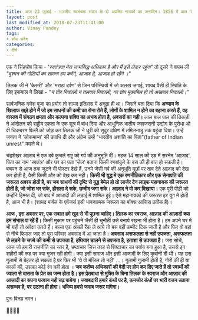 ```yaml
---
title: आज 23 जुलाई - भारतीय स्वतंत्रता संग्राम के दो अप्रतिम नायकों का जन्मदिन। 1856 में बाल गंगाधर तिलक और 1906 में चंदशेखर आज़ाद।
layout: post
last_modified_at: 2018-07-23T11:41:00
author: Vinay Pandey
tags:
- सोम संदेश
categories:
- दीर्घ
---
```

एक ने सिंहघोष किया -
*'स्वतंत्रता मेरा जन्मसिद्ध अधिकार है और मैं इसे लेकर रहूंगा"* 
तो दूसरे ने शपथ ली 
*"दुश्मन की गोलियों का सामना हम करेंगे, आजाद है, आजाद हो रहेंगे ।"*

तिलक जी ने 'केसरी' और 'मराठा दर्पण' से जिन परिस्थियों में  जो अलख जगाई, शायद वैसी ही स्थिति के लिए इकबाल ने लिखा -
*"न तीर निकालो न तलवार निकालो,*
*गर तोप मुकाबिल हो तो अखबार निकालो।"*

सार्वजनिक गणेश पूजा का प्रयोग तो शायद इतिहास में अनूठा ही था। जिसने बता दिया कि **अन्याय के खिलाफ खड़े होने में जो हम साधनों की कमी का रोना रोते हैं, लोगों के शामिल न होने का बहाना करते हैं, वह वास्तव में संगठन क्षमता और कल्पना शक्ति का अभाव होता है, अवसरों का नही।** लाल बाल पाल की तिकड़ी ने आंदोलन को राष्ट्रीय एकता के एक सूत्र में बांध दिया और आधुनिक भातीय जहाजरानी उद्योग के पुरोधा ओ वी चिदम्बरम पिल्लै को जोड़ कर तिलक जी ने धुरी को सुदूर दक्षिण में तमिलनाडु तक पहुंचा दिया। उन्हें जनता ने 'लोकमान्य' की उपाधि दी और अंग्रेज उन्हें "भारतीय अशांति का पिता"(father of Indian unrest" कहते थे।

चंद्रशेखर आज़ाद ने एक दबे कुचले राष्ट्र को गर्व की अनुभूति दीं। महज 14 साल की उम्र में सरनेम 'आज़ाद', पिता का नाम 'स्वतंत्र' और घर का पता 'जेल' बताना किसी रणबांकुरे के बस की ही बात हो सकती है। बचपन से आज तक जुटने भी पोस्टर देखे हैं, उनमे जैसी गर्व की अनुभूति मूछों पर ताव देते आज़ाद को देख कर होती है, वैसी किसी और को देख कर नही। **किसी भी युद्ध मे एक रणनीतिकार और एक सेनापति की जरूरत अवश्य होती है, पर जब साधनों की दृष्टि से युद्ध बेमेल हो तो लार्जर देन लाइफ महानायक की जरूरत होती है, जो जोश भर सके, हौसला दे सके, उम्मीद जगा सके। आज़ाद ने वो कर दिखाया।** एक पूरी पीढ़ी को उन्होंने हिम्मत दी, जो बाद में आजादी की लड़ाई में शामिल हुई। ऐसे महानायको की जरूरत हर युग मे होती है, आज भी है। (शायद मार्वल के एवेंजर्स इसी भावनात्मक जरूरत का बॉक्स आफिस प्रतीक हैं)।

**आज , इस अवसर पर, एक सवाल हमे खुद से भी पूछना चाहिए। तिलक का स्वराज, आज़ाद की आज़ादी क्या हम संभाल पा रहें हैं।** किसी मुकाम पर पहुंचने जैसी ही चुनौती उसे बनाये रखना भी होता है। हम अपने घर मे भी यही तो अपेक्षा करते हैं। बच्चा एक अच्छी रैंक ले आये तो बस वहीं उम्मीद टिक जाती है और फिर वो वहां से नीचे फिसल जाए तो पूरा परिवार अवसाद में आ जाता है। **अवसाद असफलता से नही उपजता, असफलता से लड़ने के जज्बे की कमी से उपजता है, हथियार डालने से उपजता है, हताशा से उपजता है।** जरा सोचें, आज जो हमारी राजनीति का स्तर है, भ्रष्टाचार जिस तरह से शिष्टाचार का पर्याय बना हुआ है, उससे इन शहीदों की रूह पर क्या गुजर रही होगी। क्या इसी समाज और इसी आजादी के लिए कुर्बानी दी थी। यह उस गुलामी से बेहतर हो सकता है पर फिर भी 'ये वो मंजिल तो नही' ...। गुलामी गुलामी होती है, गोरों की ही या कालों की, उसका कोई रंग नही होता ।  **जब कर्तव्य अधिकारों की वेदी पर होम कर दिए जाते हैं तो स्वार्थों की ज्वाला से दासता के प्रेत का जन्म होता है। इस प्रेतबाधा से मुक्ति के बिना तिलक के स्वराज और आज़ाद की आज़ादी का सपना परवान नही चढ़ पायेगा। जवाबदारी हमारे कंधों पर है, कमजोर कंधों पर भारी वजन उठाना असम्भव है, पर उठाना ही होगा। भविष्य हमसे जवाब जरूर मांगेगा।**  

पुनः विनम्र नमन। 

🙏🌷🌷🙏


